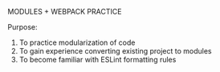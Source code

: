 MODULES + WEBPACK PRACTICE

Purpose:
1. To practice modularization of code
2. To gain experience converting existing project to modules
3. To become familiar with ESLint formatting rules
